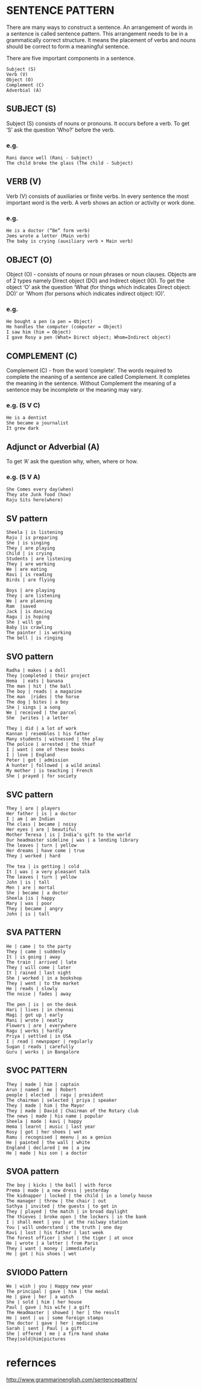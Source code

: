 # SENTENCE PATTERN 
There are many ways to construct a sentence. An arrangement of words in a sentence is called sentence pattern. 
This arrangement needs to be in a grammatically correct structure. It means the placement of verbs and nouns should be correct to form a meaningful sentence.

There are five important components in a sentence.
```
Subject (S)
Verb (V)
Object (O)
Complement (C)
Adverbial (A)
```
## SUBJECT (S)
Subject (S) consists of nouns or pronouns. It occurs before a verb. To get ‘S’ ask the question ‘Who?’ before the verb.

### e.g.
```
Rani dance well (Rani - Subject)
The child broke the glass (The child - Subject)
```
## VERB (V)
Verb (V) consists of auxiliaries or finite verbs. In every sentence the most important word is the verb. A verb shows an
action or activity or work done.
### e.g.
```
He is a doctor (“Be” form verb)
Jems wrote a letter (Main verb)
The baby is crying (auxiliary verb + Main verb)
```
## OBJECT (O)
Object (O) - consists of nouns or noun phrases or noun clauses. Objects are of 2 types namely Direct object (DO) and Indirect object (IO).
To get the object ‘O’ ask the question ‘What (for things which indicates Direct object: DO)’ or ‘Whom (for persons which indicates indirect object: IO)’.
### e.g.
```
He bought a pen (a pen = Object)
He handles the computer (computer = Object)
I saw him (him = Object)
I gave Rosy a pen (What= Direct object; Whom=Indirect object)
```
## COMPLEMENT (C)
Complement (C) - from the word ‘complete’. The words required to complete the meaning of a sentence are called Complement. It completes the meaning in the
sentence. Without Complement the meaning of a sentence may be incomplete or the meaning may vary.
### e.g. (S V C)
```
He is a dentist
She became a journalist
It grew dark
```

## Adjunct or Adverbial (A)
To get ‘A’ ask the question why, when, where or how.
### e.g. (S V A)
```
She Comes every day(when)
They ate Junk food (how)
Raju Sits here(where)
```

## SV pattern

```
Sheela | is listening
Raju | is preparing
She | is singing
They | are playing
Child | is crying
Students | are listening
They | are working
We | are eating
Ravi | is reading
Birds | are flying
```

```
Boys | are playing
They | are listening
We | are planning
Ram  |saved
Jack | is dancing
Ragu | is hoping
She | will go
Baby |is crawling
The painter | is working
The bell | is ringing
```

## SVO pattern
```
Radha | makes | a doll
They |completed | their project
Hema  | eats | banana
The man | hit | the ball
The boy | reads | a magazine
The man  |rides | the horse
The dog | bites | a boy
She | sings | a song
We | received | the parcel
She  |writes | a letter
```
```
They | did | a lot of work
Kannan | resembles | his father
Many students | witnessed | the play
The police | arrested | the thief
I | want | one of these books
I | love | England
Peter | got | admission
A hunter | followed | a wild animal
My mother | is teaching | French
She | prayed | for society
```

## SVC pattern
```
They | are | players
Her father | is | a doctor
I | am | an Indian
The class | became | noisy
Her eyes | are | beautiful
Mother Teresa | is | India’s gift to the world
Our headmaster sideline | was | a lending library
The leaves | turn | yellow
Her dreams | have come | true
They | worked | hard
```

```
The tea | is getting | cold
It | was | a very pleasant talk
The leaves | turn | yellow
John | is | tall
Men | are | mortal
She | became | a doctor
Sheela |is | happy
Mary | was | poor
They | became | angry
John | is | tall
```

## SVA PATTERN
```
He | came | to the party
They | came | suddenly
It | is going | away
The train | arrived | late
They | will come | later
It | rained | last night
She | worked | in a bookshop
They | went | to the market
He | reads | slowly
The noise | fades | away
```

```
The pen | is | on the desk
Hari | lives | in chennai
Magi | got up | early
Mani | wrote | neatly
Flowers | are | everywhere
Ragu | works | hardly
Priya | settled | in USA
I | read | newspaper | regularly
Sugan | reads | carefully
Guru | works | in Bangalore
```
## SVOC PATTERN
```
They | made | him | captain
Arun | named | me | Robert
people | elected  | ragu | president
The chairman | selected | priya | speaker
They | made | him | the Mayor
They | made | David | Chairman of the Rotary club
The news | made | his name | popular
Sheela | made | kavi | happy
Hema | learnt | music | last year
Rosy | got | her shoes | wet
Ramu | recognised | meenu | as a genius
He | painted | the wall | white
England | declared | me | a jew
He | made | his son | a doctor
```

## SVOA pattern
```
The boy | kicks | the ball | with force
Prema | made | a new dress | yesterday
The kidnapper | locked | the child | in a lonely house
The manager | threw | the chair | out
Sathya | invited | the guests | to get in
They | played | the match | in broad daylight
The thieves | broke open | the lockers | in the bank
I | shall meet | you | at the railway station
You | will understand | the truth | one day
Ravi | lost | his father | last week
The forest officer | shot | the tiger | at once
He | wrote | a letter | from Paris
They | want | money | immediately
He | got | his shoes | wet
```

## SVIODO Pattern
```
We | wish | you | Happy new year
The principal | gave | him | the medal
He | gave | her | a watch
She | sold | him | her house
Paul | gave | his wife | a gift
The Headmaster | showed | her | the result
He | sent | us | some foreign stamps
The doctor | gave | her | medicine
Sarah | sent | Paul | a gift
She | offered | me | a firm hand shake
They|sold|him|pictures
```

# refernces
http://www.grammarinenglish.com/sentencepattern/

